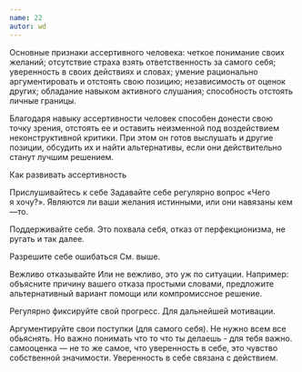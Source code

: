```yaml
---
name: 22
autor: wd
---
```


Основные признаки ассертивного человека:
четкое понимание своих желаний;
отсутствие страха взять ответственность за самого себя;
уверенность в своих действиях и словах;
умение рационально аргументировать и отстоять свою позицию;
независимость от оценок других;
обладание навыком активного слушания;
способность отстоять личные границы.

Благодаря навыку ассертивности человек способен донести свою точку зрения, отстоять ее и оставить неизменной под воздействием неконструктивной критики. При этом он готов выслушать и другие позиции, обсудить их и найти альтернативы, если они действительно станут лучшим решением.


Как развивать ассертивность

Прислушивайтесь к себе
Задавайте себе регулярно вопрос «Чего я хочу?». Являются ли ваши желания истинными, или они навязаны кем—то.

Поддерживайте себя.
Это похвала себя, отказ от перфекционизма, не ругать и так далее.

Разрешите себе ошибаться
См. выше.

Вежливо отказывайте
Или не вежливо, это уж по ситуации.
Например: объясните причину вашего отказа простыми словами, предложите альтернативный вариант помощи или компромиссное решение.

Регулярно фиксируйте свой прогресс.
Для дальнейшей мотивации.

Аргументируйте свои поступки (для самого себя).
Не нужно всем все обьяснять. Но важно понимать что то что ты делаешь - для тебя важно.  самооценка — не то же самое, что уверенность в себе, это чувство собственной значимости. Уверенность в себе связана с действием.
